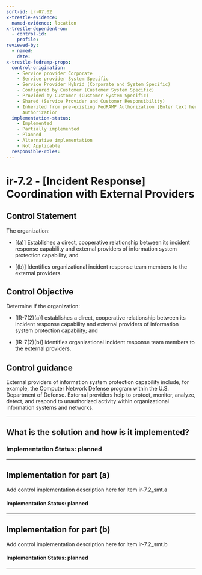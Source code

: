 ```yaml
---
sort-id: ir-07.02
x-trestle-evidence:
  named-evidence: location
x-trestle-dependent-on:
  - control-id:
    profile:
reviewed-by:
  - named:
    date:
x-trestle-fedramp-props:
  control-origination:
    - Service provider Corporate
    - Service provider System Specific
    - Service Provider Hybrid (Corporate and System Specific)
    - Configured by Customer (Customer System Specific)
    - Provided by Customer (Customer System Specific)
    - Shared (Service Provider and Customer Responsibility)
    - Inherited from pre-existing FedRAMP Authorization [Enter text here], Date of
      Authorization
  implementation-status:
    - Implemented
    - Partially implemented
    - Planned
    - Alternative implementation
    - Not Applicable
  responsible-roles:
---
```


# ir-7.2 - \[Incident Response\] Coordination with External Providers

## Control Statement

The organization:

- \[(a)\] Establishes a direct, cooperative relationship between its incident response capability and external providers of information system protection capability; and

- \[(b)\] Identifies organizational incident response team members to the external providers.

## Control Objective

Determine if the organization:

- \[IR-7(2)(a)\] establishes a direct, cooperative relationship between its incident response capability and external providers of information system protection capability; and

- \[IR-7(2)(b)\] identifies organizational incident response team members to the external providers.

## Control guidance

External providers of information system protection capability include, for example, the Computer Network Defense program within the U.S. Department of Defense. External providers help to protect, monitor, analyze, detect, and respond to unauthorized activity within organizational information systems and networks.

______________________________________________________________________

## What is the solution and how is it implemented?

### Implementation Status: planned

______________________________________________________________________

## Implementation for part (a)

Add control implementation description here for item ir-7.2_smt.a

#### Implementation Status: planned

______________________________________________________________________

## Implementation for part (b)

Add control implementation description here for item ir-7.2_smt.b

#### Implementation Status: planned

______________________________________________________________________
